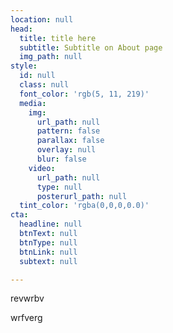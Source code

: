 ```yaml
---
location: null
head:
  title: title here
  subtitle: Subtitle on About page
  img_path: null
style:
  id: null
  class: null
  font_color: 'rgb(5, 11, 219)'
  media:
    img:
      url_path: null
      pattern: false
      parallax: false
      overlay: null
      blur: false
    video:
      url_path: null
      type: null
      posterurl_path: null
  tint_color: 'rgba(0,0,0,0.0)'
cta:
  headline: null
  btnText: null
  btnType: null
  btnLink: null
  subtext: null

---
```

<p>revwrbv</p>
<p>wrfverg&nbsp;</p>
